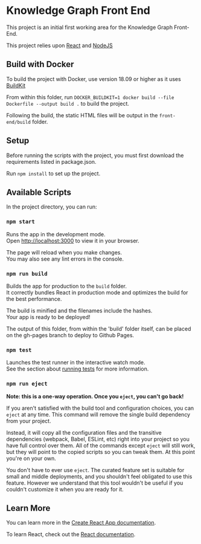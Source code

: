 # Knowledge Graph Front End

This project is an initial first working area for the Knowledge Graph Front-End.

This project relies upon [React](https://reactjs.org/) and [NodeJS](https://nodejs.org/en/)

## Build with Docker

To build the project with Docker, use version 18.09 or higher as it uses [BuildKit](https://docs.docker.com/develop/develop-images/build_enhancements/)

From within this folder, run `DOCKER_BUILDKIT=1 docker build --file Dockerfile --output build .` to build the project.

Following the build, the static HTML files will be output in the `front-end/build` folder.

## Setup

Before running the scripts with the project, you must first download the requirements listed in package.json.

Run `npm install` to set up the project.

## Available Scripts

In the project directory, you can run:

### `npm start`

Runs the app in the development mode.\
Open [http://localhost:3000](http://localhost:3000) to view it in your browser.

The page will reload when you make changes.\
You may also see any lint errors in the console.
### `npm run build`

Builds the app for production to the `build` folder.\
It correctly bundles React in production mode and optimizes the build for the best performance.

The build is minified and the filenames include the hashes.\
Your app is ready to be deployed!

The output of this folder, from within the 'build' folder itself, can be placed on the gh-pages branch to deploy to Github Pages.

### `npm test`

Launches the test runner in the interactive watch mode.\
See the section about [running tests](https://facebook.github.io/create-react-app/docs/running-tests) for more information. 

### `npm run eject`

**Note: this is a one-way operation. Once you `eject`, you can't go back!**

If you aren't satisfied with the build tool and configuration choices, you can `eject` at any time. This command will remove the single build dependency from your project.

Instead, it will copy all the configuration files and the transitive dependencies (webpack, Babel, ESLint, etc) right into your project so you have full control over them. All of the commands except `eject` will still work, but they will point to the copied scripts so you can tweak them. At this point you're on your own.

You don't have to ever use `eject`. The curated feature set is suitable for small and middle deployments, and you shouldn't feel obligated to use this feature. However we understand that this tool wouldn't be useful if you couldn't customize it when you are ready for it.

## Learn More

You can learn more in the [Create React App documentation](https://facebook.github.io/create-react-app/docs/getting-started).

To learn React, check out the [React documentation](https://reactjs.org/).
